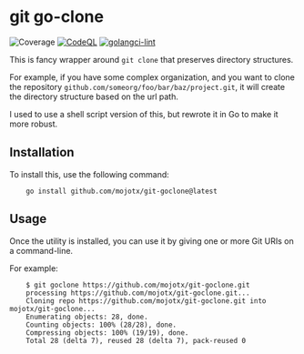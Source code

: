 # git go-clone

![Coverage](https://img.shields.io/badge/Coverage-60.6%25-yellow)
[![CodeQL](https://github.com/mojotx/git-goclone/actions/workflows/codeql-analysis.yml/badge.svg)](https://github.com/mojotx/git-goclone/actions/workflows/codeql-analysis.yml)
[![golangci-lint](https://github.com/mojotx/git-goclone/actions/workflows/golangci-lint.yml/badge.svg)](https://github.com/mojotx/git-goclone/actions/workflows/golangci-lint.yml)

This is fancy wrapper around `git clone` that preserves
directory structures.

For example, if you have some complex organization, and you want to
clone the repository `github.com/someorg/foo/bar/baz/project.git`, it
will create the directory structure based on the url path.

I used to use a shell script version of this, but rewrote it in Go
to make it more robust.

## Installation

To install this, use the following command:

```shell
    go install github.com/mojotx/git-goclone@latest
```

## Usage

Once the utility is installed, you can use it by giving one or more
Git URIs on a command-line.

For example:

```text
    $ git goclone https://github.com/mojotx/git-goclone.git
    processing https://github.com/mojotx/git-goclone.git...
    Cloning repo https://github.com/mojotx/git-goclone.git into mojotx/git-goclone...
    Enumerating objects: 28, done.
    Counting objects: 100% (28/28), done.
    Compressing objects: 100% (19/19), done.
    Total 28 (delta 7), reused 28 (delta 7), pack-reused 0
```
